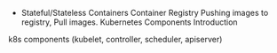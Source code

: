 - Stateful/Stateless Containers
  Container Registry
Pushing images to registry, Pull images.
Kubernetes Components Introduction

k8s components (kubelet, controller, scheduler, apiserver)

